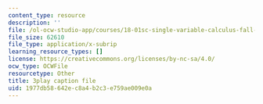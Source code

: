 ```yaml
---
content_type: resource
description: ''
file: /ol-ocw-studio-app/courses/18-01sc-single-variable-calculus-fall-2010/1977db58642ec8a4b2c3e759ae009e0a_XRkgBWbWvg4.srt
file_size: 62610
file_type: application/x-subrip
learning_resource_types: []
license: https://creativecommons.org/licenses/by-nc-sa/4.0/
ocw_type: OCWFile
resourcetype: Other
title: 3play caption file
uid: 1977db58-642e-c8a4-b2c3-e759ae009e0a
---
```

